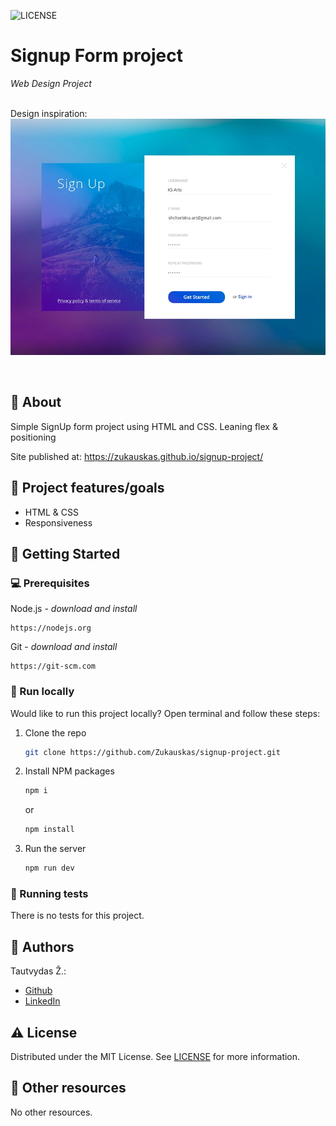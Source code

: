 ![LICENSE](https://img.shields.io/github/license/zukauskas/signup-project?style=for-the-badge)

# Signup Form project

_Web Design Project_
<br>
<br>

Design inspiration: ![DESIGN](./design.png)

<br>

## 🌟 About

Simple SignUp form project using HTML and CSS. Leaning flex & positioning

Site published at: https://zukauskas.github.io/signup-project/




## 🎯 Project features/goals

-   HTML & CSS
-   Responsiveness

## 🧰 Getting Started

### 💻 Prerequisites

Node.js - _download and install_

```
https://nodejs.org
```

Git - _download and install_

```
https://git-scm.com
```

### 🏃 Run locally

Would like to run this project locally? Open terminal and follow these steps:

1. Clone the repo
    ```sh
    git clone https://github.com/Zukauskas/signup-project.git
    ```
2. Install NPM packages
    ```sh
    npm i
    ```
    or
    ```sh
    npm install
    ```
3. Run the server
    ```sh
    npm run dev
    ```

### 🧪 Running tests

There is no tests for this project.

## 🎅 Authors

Tautvydas Ž.: 
 - [Github](https://github.com/Zukauskas)
 - [LinkedIn](https://www.linkedin.com/in/tautzuk/)

## ⚠️ License

Distributed under the MIT License. See [LICENSE](./LICENSE) for more information.

## 🔗 Other resources

No other resources.
